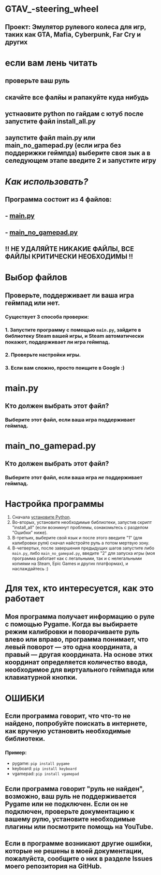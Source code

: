 # GTAV_-steering_wheel
## Проект: Эмулятор рулевого колеса для игр, таких как GTA, Mafia, Cyberpunk, Far Cry и других

# если вам лень читать
## проверьте ваш руль
## скачйте все фалйы и рапакуйте куда нибудь
## устнаовите python по гайдам с ютуб после запустите файл install_all.py
## заупстите файл main.py или main_no_gamepad.py (если игра без поддерижки геймпда) выберите своя зык а в селедующем этапе введите 2 и запустите игру

# *Как использовать?*
## Программа состоит из 4 файлов:
## - [main.py](https://github.com/Sergeiprogrammer/GTAV_-steering_wheel?tab=readme-ov-file#other-file-criticall-need-and-he-in-all-situation-must-be-installed)
## - [main_no_gamepad.py](https://github.com/Sergeiprogrammer/GTAV_-steering_wheel?tab=readme-ov-file#main_no_gamepadpy-1)  
## **!! НЕ УДАЛЯЙТЕ НИКАКИЕ ФАЙЛЫ, ВСЕ ФАЙЛЫ КРИТИЧЕСКИ НЕОБХОДИМЫ !!**

# Выбор файлов
## Проверьте, поддерживает ли ваша игра геймпад или нет.
### Существует 3 способа проверки:
### 1. Запустите программу с помощью `main.py`, зайдите в библиотеку Steam вашей игры, и Steam автоматически покажет, поддерживает ли игра геймпад.
### 2. Проверьте настройки игры.
### 3. Если вам сложно, просто поищите в Google :)

# main.py
## Кто должен выбрать этот файл?
### Выберите этот файл, если ваша игра поддерживает геймпад.

# main_no_gamepad.py
## Кто должен выбрать этот файл?
### Выберите этот файл, если ваша игра *не* поддерживает геймпад.

# Настройка программы
1. Сначала [установите Python](https://youtu.be/nU2Egc3Zx3Q?si=UKn9doIC49yTroGD).
2. Во-вторых, установите необходимые библиотеки, запустив скрипт "install_all" (если возникнут проблемы, ознакомьтесь с разделом "Ошибки" ниже).
3. В-третьих, выберите свой язык и после этого введите "1" (для калибровки руля) сначал найстройте руль а потом мертвую зону.
4. В-четвертых, после завершения предыдущих шагов запустите либо `main.py`, либо `main_no_gamepad.py`, введите "2" для запуска игры (моя программа работает как с легальными, так и с нелегальными копиями на Steam, Epic Games и других платформах), и наслаждайтесь :)

# Для тех, кто интересуется, как это работает
## Моя программа получает информацию о руле с помощью Pygame. Когда вы выбираете режим калибровки и поворачиваете руль влево или вправо, программа понимает, что левый поворот — это одна координата, а правый — другая координата. На основе этих координат определяется количество ввода, необходимое для виртуального геймпада или клавиатурной кнопки.

# ОШИБКИ

## Если программа говорит, что что-то не найдено, попробуйте поискать в интернете, как вручную установить необходимые библиотеки.
### Пример:
- pygame: `pip install pygame`
- keyboard: `pip install keyboard`
- vgamepad: `pip install vgamepad`

## Если программа говорит "руль не найден", возможно, ваш руль не поддерживается Pygame или не подключен. Если он не подключен, проверьте документацию к вашему рулю, установите необходимые плагины или посмотрите помощь на YouTube.

## Если в программе возникают другие ошибки, которые не решены в моей документации, пожалуйста, сообщите о них в разделе Issues моего репозитория на GitHub.
